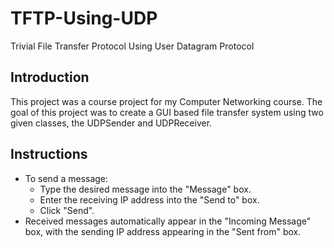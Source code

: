 # TFTP-Using-UDP
Trivial File Transfer Protocol Using User Datagram Protocol 

## Introduction
This project was a course project for my Computer Networking course. The goal of this project was to create a GUI based file transfer system using two given classes, the UDPSender and UDPReceiver. 

## Instructions
* To send a message:
  * Type the desired message into the "Message" box.
  * Enter the receiving IP address into the "Send to" box.
  * Click "Send".
* Received messages automatically appear in the "Incoming Message" box, with the sending IP address appearing in the "Sent from" box.
